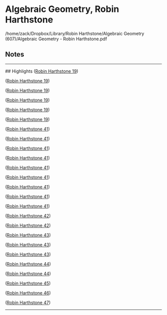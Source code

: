 # Algebraic Geometry, Robin Harthstone
/home/zack/Dropbox/Library/Robin Harthstone/Algebraic Geometry (607)/Algebraic Geometry - Robin Harthstone.pdf
## Notes
<hr>
## Highlights
 (<a href="file:////home/zack/Dropbox/Library/Robin Harthstone/Algebraic Geometry (607)/Algebraic Geometry - Robin Harthstone.pdf#page=19" target="_blank">Robin Harthstone 19</a>)</p>
 (<a href="file:////home/zack/Dropbox/Library/Robin Harthstone/Algebraic Geometry (607)/Algebraic Geometry - Robin Harthstone.pdf#page=19" target="_blank">Robin Harthstone 19</a>)</p>
 (<a href="file:////home/zack/Dropbox/Library/Robin Harthstone/Algebraic Geometry (607)/Algebraic Geometry - Robin Harthstone.pdf#page=19" target="_blank">Robin Harthstone 19</a>)</p>
 (<a href="file:////home/zack/Dropbox/Library/Robin Harthstone/Algebraic Geometry (607)/Algebraic Geometry - Robin Harthstone.pdf#page=19" target="_blank">Robin Harthstone 19</a>)</p>
 (<a href="file:////home/zack/Dropbox/Library/Robin Harthstone/Algebraic Geometry (607)/Algebraic Geometry - Robin Harthstone.pdf#page=19" target="_blank">Robin Harthstone 19</a>)</p>
 (<a href="file:////home/zack/Dropbox/Library/Robin Harthstone/Algebraic Geometry (607)/Algebraic Geometry - Robin Harthstone.pdf#page=19" target="_blank">Robin Harthstone 19</a>)</p>
 (<a href="file:////home/zack/Dropbox/Library/Robin Harthstone/Algebraic Geometry (607)/Algebraic Geometry - Robin Harthstone.pdf#page=41" target="_blank">Robin Harthstone 41</a>)</p>
 (<a href="file:////home/zack/Dropbox/Library/Robin Harthstone/Algebraic Geometry (607)/Algebraic Geometry - Robin Harthstone.pdf#page=41" target="_blank">Robin Harthstone 41</a>)</p>
 (<a href="file:////home/zack/Dropbox/Library/Robin Harthstone/Algebraic Geometry (607)/Algebraic Geometry - Robin Harthstone.pdf#page=41" target="_blank">Robin Harthstone 41</a>)</p>
 (<a href="file:////home/zack/Dropbox/Library/Robin Harthstone/Algebraic Geometry (607)/Algebraic Geometry - Robin Harthstone.pdf#page=41" target="_blank">Robin Harthstone 41</a>)</p>
 (<a href="file:////home/zack/Dropbox/Library/Robin Harthstone/Algebraic Geometry (607)/Algebraic Geometry - Robin Harthstone.pdf#page=41" target="_blank">Robin Harthstone 41</a>)</p>
 (<a href="file:////home/zack/Dropbox/Library/Robin Harthstone/Algebraic Geometry (607)/Algebraic Geometry - Robin Harthstone.pdf#page=41" target="_blank">Robin Harthstone 41</a>)</p>
 (<a href="file:////home/zack/Dropbox/Library/Robin Harthstone/Algebraic Geometry (607)/Algebraic Geometry - Robin Harthstone.pdf#page=41" target="_blank">Robin Harthstone 41</a>)</p>
 (<a href="file:////home/zack/Dropbox/Library/Robin Harthstone/Algebraic Geometry (607)/Algebraic Geometry - Robin Harthstone.pdf#page=41" target="_blank">Robin Harthstone 41</a>)</p>
 (<a href="file:////home/zack/Dropbox/Library/Robin Harthstone/Algebraic Geometry (607)/Algebraic Geometry - Robin Harthstone.pdf#page=41" target="_blank">Robin Harthstone 41</a>)</p>
 (<a href="file:////home/zack/Dropbox/Library/Robin Harthstone/Algebraic Geometry (607)/Algebraic Geometry - Robin Harthstone.pdf#page=42" target="_blank">Robin Harthstone 42</a>)</p>
 (<a href="file:////home/zack/Dropbox/Library/Robin Harthstone/Algebraic Geometry (607)/Algebraic Geometry - Robin Harthstone.pdf#page=42" target="_blank">Robin Harthstone 42</a>)</p>
 (<a href="file:////home/zack/Dropbox/Library/Robin Harthstone/Algebraic Geometry (607)/Algebraic Geometry - Robin Harthstone.pdf#page=43" target="_blank">Robin Harthstone 43</a>)</p>
 (<a href="file:////home/zack/Dropbox/Library/Robin Harthstone/Algebraic Geometry (607)/Algebraic Geometry - Robin Harthstone.pdf#page=43" target="_blank">Robin Harthstone 43</a>)</p>
 (<a href="file:////home/zack/Dropbox/Library/Robin Harthstone/Algebraic Geometry (607)/Algebraic Geometry - Robin Harthstone.pdf#page=43" target="_blank">Robin Harthstone 43</a>)</p>
 (<a href="file:////home/zack/Dropbox/Library/Robin Harthstone/Algebraic Geometry (607)/Algebraic Geometry - Robin Harthstone.pdf#page=44" target="_blank">Robin Harthstone 44</a>)</p>
 (<a href="file:////home/zack/Dropbox/Library/Robin Harthstone/Algebraic Geometry (607)/Algebraic Geometry - Robin Harthstone.pdf#page=44" target="_blank">Robin Harthstone 44</a>)</p>
 (<a href="file:////home/zack/Dropbox/Library/Robin Harthstone/Algebraic Geometry (607)/Algebraic Geometry - Robin Harthstone.pdf#page=45" target="_blank">Robin Harthstone 45</a>)</p>
 (<a href="file:////home/zack/Dropbox/Library/Robin Harthstone/Algebraic Geometry (607)/Algebraic Geometry - Robin Harthstone.pdf#page=46" target="_blank">Robin Harthstone 46</a>)</p>
 (<a href="file:////home/zack/Dropbox/Library/Robin Harthstone/Algebraic Geometry (607)/Algebraic Geometry - Robin Harthstone.pdf#page=47" target="_blank">Robin Harthstone 47</a>)</p><hr>
